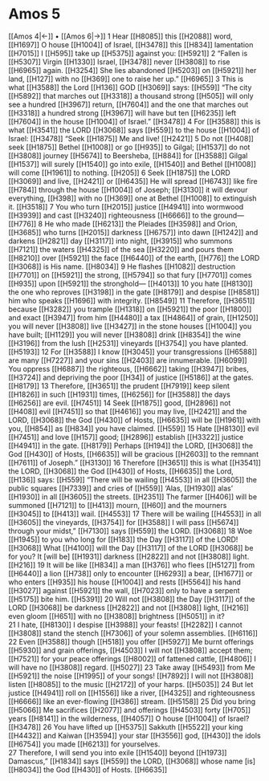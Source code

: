 # Amos 5
[[Amos 4|←]] • [[Amos 6|→]]
1 Hear [[H8085]] this [[H2088]] word, [[H1697]] O house [[H1004]] of Israel, [[H3478]] this [[H834]] lamentation [[H7015]] I [[H595]] take up [[H5375]] against you: [[H5921]] 
2 “Fallen is [[H5307]] Virgin [[H1330]] Israel, [[H3478]] never [[H3808]] to rise [[H6965]] again. [[H3254]] She lies abandoned [[H5203]] on [[H5921]] her land, [[H127]] with no [[H369]] one to raise her up.” [[H6965]] 
3 This is what [[H3588]] the Lord [[H136]] GOD [[H3069]] says: [[H559]] “The city [[H5892]] that marches out [[H3318]] a thousand strong [[H505]] will only see a hundred [[H3967]] return, [[H7604]] and the one that marches out [[H3318]] a hundred strong [[H3967]] will have but ten [[H6235]] left [[H7604]] in the house [[H1004]] of Israel.” [[H3478]] 
4 For [[H3588]] this is what [[H3541]] the LORD [[H3068]] says [[H559]] to the house [[H1004]] of Israel: [[H3478]] “Seek [[H1875]] Me and live! [[H2421]] 
5 Do not [[H408]] seek [[H1875]] Bethel [[H1008]] or go [[H935]] to Gilgal; [[H1537]] do not [[H3808]] journey [[H5674]] to Beersheba, [[H884]] for [[H3588]] Gilgal [[H1537]] will surely [[H1540]] go into exile, [[H1540]] and  Bethel [[H1008]] will come [[H1961]] to nothing. [[H205]] 
6 Seek [[H1875]] the LORD [[H3069]] and live, [[H2421]] or [[H6435]] He will spread [[H6743]] like fire [[H784]] through the house [[H1004]] of Joseph; [[H3130]] it will devour everything, [[H398]] with no [[H369]] one at Bethel [[H1008]] to extinguish it. [[H3518]] 
7 You who turn [[H2015]] justice [[H4941]] into wormwood [[H3939]] and cast [[H3240]] righteousness [[H6666]] to the ground— [[H776]] 
8 He who made [[H6213]] the Pleiades [[H3598]] and Orion, [[H3685]] who turns [[H2015]] darkness [[H6757]] into dawn [[H1242]] and darkens [[H2821]] day [[H3117]] into night, [[H3915]] who summons [[H7121]] the waters [[H4325]] of the sea [[H3220]] and pours them [[H8210]] over [[H5921]] the face [[H6440]] of the earth, [[H776]] the LORD [[H3068]] is His name. [[H8034]] 
9 He flashes [[H1082]] destruction [[H7701]] on [[H5921]] the strong, [[H5794]] so that fury [[H7701]] comes [[H935]] upon [[H5921]] the stronghold— [[H4013]] 
10 you hate [[H8130]] the one who reproves [[H3198]] in the gate [[H8179]] and despise [[H8581]] him who speaks [[H1696]] with integrity. [[H8549]] 
11 Therefore, [[H3651]] because [[H3282]] you trample [[H1318]] on [[H5921]] the poor [[H1800]] and exact [[H3947]] from him [[H4480]] a tax [[H4864]] of grain, [[H1250]] you will never [[H3808]] live [[H3427]] in the stone houses [[H1004]] you have built; [[H1129]] you will never [[H3808]] drink [[H8354]] the wine [[H3196]] from the lush [[H2531]] vineyards [[H3754]] you have planted. [[H5193]] 
12 For [[H3588]] I know [[H3045]] your transgressions [[H6588]] are many [[H7227]] and your sins [[H2403]] are innumerable. [[H6099]] You oppress [[H6887]] the righteous, [[H6662]] taking [[H3947]] bribes, [[H3724]] and depriving the poor [[H34]] of justice [[H5186]] at the gates. [[H8179]] 
13 Therefore, [[H3651]] the prudent [[H7919]] keep silent [[H1826]] in such [[H1931]] times, [[H6256]] for [[H3588]] the days [[H6256]] are evil. [[H7451]] 
14 Seek [[H1875]] good, [[H2896]] not [[H408]] evil [[H7451]] so that [[H4616]] you may live, [[H2421]] and the LORD, [[H3068]] the God [[H430]] of Hosts, [[H6635]] will be [[H1961]] with you, [[H854]] as [[H834]] you have claimed. [[H559]] 
15 Hate [[H8130]] evil [[H7451]] and love [[H157]] good; [[H2896]] establish [[H3322]] justice [[H4941]] in the gate. [[H8179]] Perhaps [[H194]] the LORD, [[H3068]] the God [[H430]] of Hosts, [[H6635]] will be gracious [[H2603]] to the remnant [[H7611]] of Joseph.” [[H3130]] 
16 Therefore [[H3651]] this is what [[H3541]] the LORD, [[H3068]] the God [[H430]] of Hosts, [[H6635]] the Lord, [[H136]] says: [[H559]] “There will be wailing [[H4553]] in all [[H3605]] the public squares [[H7339]] and cries of [[H559]] ‘Alas, [[H1930]] alas’ [[H1930]] in all [[H3605]] the streets. [[H2351]] The farmer [[H406]] will be summoned [[H7121]] to [[H413]] mourn, [[H60]] and the mourners [[H3045]] to [[H413]] wail. [[H4553]] 
17 There will be wailing [[H4553]] in all [[H3605]] the vineyards, [[H3754]] for [[H3588]] I will pass [[H5674]] through your midst,” [[H7130]] says [[H559]] the LORD. [[H3068]] 
18 Woe [[H1945]] to you who long for [[H183]] the Day [[H3117]] of the LORD! [[H3068]] What [[H4100]] will the Day [[H3117]] of the LORD [[H3068]] be for you?  It [will be] [[H1931]] darkness [[H2822]] and not [[H3808]] light. [[H216]] 
19 It will be like [[H834]] a man [[H376]] who flees [[H5127]] from [[H6440]] a lion [[H738]] only to encounter [[H6293]] a bear, [[H1677]] or who enters [[H935]] his house [[H1004]] and rests [[H5564]] his hand [[H3027]] against [[H5921]] the wall, [[H7023]] only to have a serpent [[H5175]] bite him. [[H5391]] 
20 Will not [[H3808]] the Day [[H3117]] of the LORD [[H3068]] be darkness [[H2822]] and not [[H3808]] light, [[H216]] even gloom [[H651]] with no [[H3808]] brightness [[H5051]] in it?  
21 I hate, [[H8130]] I despise [[H3988]] your feasts! [[H2282]] I cannot [[H3808]] stand the stench [[H7306]] of your solemn assemblies. [[H6116]] 
22 Even [[H3588]] though [[H518]] you offer [[H5927]] Me  burnt offerings [[H5930]] and grain offerings, [[H4503]] I will not [[H3808]] accept them; [[H7521]] for your peace offerings [[H8002]] of fattened cattle, [[H4806]] I will have no [[H3808]] regard. [[H5027]] 
23 Take away [[H5493]] from Me [[H5921]] the noise [[H1995]] of your songs! [[H7892]] I will not [[H3808]] listen [[H8085]] to the music [[H2172]] of your harps. [[H5035]] 
24 But let justice [[H4941]] roll on [[H1556]] like a river, [[H4325]] and righteousness [[H6666]] like an ever-flowing [[H386]] stream. [[H5158]] 
25 Did you bring [[H5066]] Me  sacrifices [[H2077]] and offerings [[H4503]] forty [[H705]] years [[H8141]] in the wilderness, [[H4057]] O house [[H1004]] of Israel? [[H3478]] 
26 You have lifted up [[H5375]] Sakkuth [[H5522]] your king [[H4432]] and Kaiwan [[H3594]] your star [[H3556]] god, [[H430]] the idols [[H6754]] you made [[H6213]] for yourselves.  
27 Therefore, I will send you into exile [[H1540]] beyond [[H1973]] Damascus,” [[H1834]] says [[H559]] the LORD, [[H3068]] whose name [is] [[H8034]] the God [[H430]] of Hosts. [[H6635]] 
